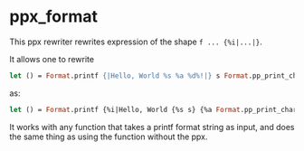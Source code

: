 # ppx_format

This ppx rewriter rewrites expression of the shape `f ... {%i|...|}`.

It allows one to rewrite 

```ocaml
let () = Format.printf {|Hello, World %s %a %d%!|} s Format.pp_print_char (Char.chr 65) x
```

as:

```ocaml
let () = Format.printf {%i|Hello, World {%s s} {%a Format.pp_print_char % Char.chr 65} {%d x}%!|}
```

It works with any function that takes a printf format string as input, and does the same thing as using the function without the ppx.
